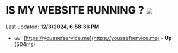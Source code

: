 # IS MY WEBSITE RUNNING ? [![](https://img.shields.io/static/v1?label=Sponsor&message=%E2%9D%A4&logo=GitHub&color=%23fe8e86)](https://github.com/sponsors/Youssef-Lehmam)

Last updated: **12/3/2024, 6:58:36 PM**

- `GET` [https://youssefservice.me](https://youssefservice.me) - **Up** (504ms)
